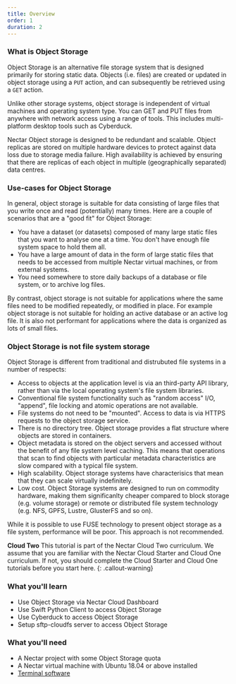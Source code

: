 ```yaml
---
title: Overview
order: 1
duration: 2
---
```


### What is Object Storage

Object Storage is an alternative file storage system that is designed
primarily for storing static data.  Objects (i.e. files) are created or
updated in object storage using a `PUT` action, and can subsequently be
retrieved using a `GET` action.

Unlike other storage systems, object storage is independent of virtual
machines and operating system type.  You can GET and PUT files from
anywhere with network access using a range of tools.  This includes
multi-platform desktop tools such as Cyberduck.

Nectar Object storage is designed to be redundant and scalable.  Object
replicas are stored on multiple hardware devices to protect against data
loss due to storage media failure.  High availability is achieved by
ensuring that there are replicas of each object in multiple (geographically
separated) data centres.

### Use-cases for Object Storage

In general, object storage is suitable for data consisting of large files
that you write once and read (potentially) many times.  Here are a couple
of scenarios that are a "good fit" for Object Storage:

- You have a dataset (or datasets) composed of many large static files
  that you want to analyse one at a time.  You don't have enough file
  system space to hold them all.
- You have a large amount of data in the form of large static files that
  needs to be accessed from multiple Nectar virtual machines, or from external
  systems.
- You need somewhere to store daily backups of a database or file system, or
  to archive log files.

By contrast, object storage is not suitable for applications where the same
files need to be modified repeatedly, or modified in place.  For example
object storage is not suitable for holding an active database or an active
log file.  It is also not performant for applications where the data is
organized as lots of small files.

### Object Storage is not file system storage

Object Storage is different from traditional and distrubuted file systems
in a number of respects:

- Access to objects at the application level is via an third-party API
  library, rather than via the local operating system's file system libraries.
- Conventional file system functionality such as "random access" I/O,
  "append", file locking and atomic operations are not available.
- File systems do not need to be "mounted".  Access to data is via HTTPS
  requests to the object storage service.
- There is no directory tree.  Object storage provides a flat structure
  where objects are stored in containers.
- Object metadata is stored on the object servers and accessed without the
  benefit of any file system level caching.  This means that operations that
  scan to find objects with particular metadata characteristics are slow
  compared with a typical file system.
- High scalability. Object storage systems have characterisics that mean
  that they can scale virtually indefinitely.  
- Low cost. Object Storage systems are designed to run on commodity hardware,
  making them significanlty cheaper compared to block storage (e.g. volume
  storage) or remote or distributed file system technology (e.g. NFS, GPFS,
  Lustre, GlusterFS and so on).

While it is possible to use FUSE technology to present object storage as a
file system, performance will be poor.  This approach is not recommended.

**Cloud Two**
This tutorial is part of the Nectar Cloud Two curriculum.  We assume that
you are familiar with the Nectar Cloud Starter and Cloud One curriculum.
If not, you should complete the Cloud Starter and Cloud One tutorials
before you start here.
{: .callout-warning}

### What you'll learn

- Use Object Storage via Nectar Cloud Dashboard
- Use Swift Python Client to access Object Storage
- Use Cyberduck to access Object Storage
- Setup sftp-cloudfs server to access Object Storage

### What you'll need

- A Nectar project with some Object Storage quota
- A Nectar virtual machine with Ubuntu 18.04 or above installed
- [Terminal software](https://support.ehelp.edu.au/support/solutions/articles/6000223964-terminal-software)
